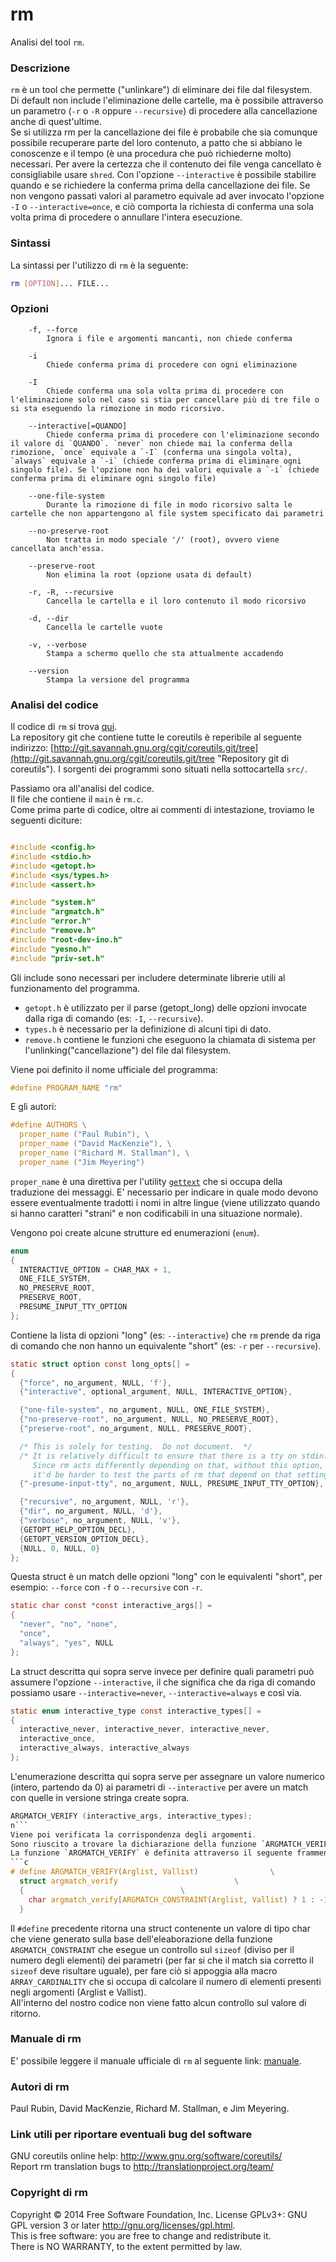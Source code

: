 # rm
Analisi del tool `rm`.

### Descrizione
`rm` è un tool che permette ("unlinkare") di eliminare dei file dal filesystem.  
Di default non include l'eliminazione delle cartelle, ma è possibile attraverso un parametro (`-r` o `-R` oppure `--recursive`) di procedere alla cancellazione anche di quest'ultime.  
Se si utilizza rm per la cancellazione dei file è probabile che sia comunque possibile recuperare parte del loro contenuto, a patto che si abbiano le conoscenze e il tempo (è una procedura che può richiederne molto) necessari. Per avere la certezza che il contenuto dei file venga cancellato è consigliabile usare `shred`.
Con l'opzione `--interactive` è possibile stabilire quando e se richiedere la conferma prima della cancellazione dei file. Se non vengono passati valori al parametro equivale ad aver invocato l'opzione `-I` o `--interactive=once`, e ciò comporta la richiesta di conferma una sola volta prima di procedere o annullare l'intera esecuzione.

### Sintassi
La sintassi per l'utilizzo di `rm` è la seguente:  
```bash
rm [OPTION]... FILE...
```

### Opzioni
```
	-f, --force
		Ignora i file e argomenti mancanti, non chiede conferma

	-i
		Chiede conferma prima di procedere con ogni eliminazione

	-I
		Chiede conferma una sola volta prima di procedere con l'eliminazione solo nel caso si stia per cancellare più di tre file o si sta eseguendo la rimozione in modo ricorsivo.

	--interactive[=QUANDO]
		Chiede conferma prima di procedere con l'eliminazione secondo il valore di `QUANDO`. `never` non chiede mai la conferma della rimozione, `once` equivale a `-I` (conferma una singola volta), `always` equivale a `-i` (chiede conferma prima di eliminare ogni singolo file). Se l'opzione non ha dei valori equivale a `-i` (chiede conferma prima di eliminare ogni singolo file)

	--one-file-system
		Durante la rimozione di file in modo ricorsivo salta le cartelle che non appartengono al file system specificato dai parametri

	--no-preserve-root
		Non tratta in modo speciale '/' (root), ovvero viene cancellata anch'essa.

	--preserve-root
		Non elimina la root (opzione usata di default)

	-r, -R, --recursive
		Cancella le cartella e il loro contenuto il modo ricorsivo

	-d, --dir
		Cancella le cartelle vuote

	-v, --verbose
		Stampa a schermo quello che sta attualmente accadendo

	--version
		Stampa la versione del programma
```

### Analisi del codice
Il codice di `rm` si trova [qui](http://git.savannah.gnu.org/cgit/coreutils.git/tree/src/rm.c).  
La repository git che contiene tutte le coreutils è reperibile al seguente indirizzo: [http://git.savannah.gnu.org/cgit/coreutils.git/tree](http://git.savannah.gnu.org/cgit/coreutils.git/tree "Repository git di coreutils"). I sorgenti dei programmi sono situati nella sottocartella `src/`.

Passiamo ora all'analisi del codice.  
Il file che contiene il `main` è `rm.c`.  
Come prima parte di codice, oltre ai commenti di intestazione, troviamo le seguenti diciture:
```c

#include <config.h>
#include <stdio.h>
#include <getopt.h>
#include <sys/types.h>
#include <assert.h>

#include "system.h"
#include "argmatch.h"
#include "error.h"
#include "remove.h"
#include "root-dev-ino.h"
#include "yesno.h"
#include "priv-set.h"

```
Gli include sono necessari per includere determinate librerie utili al funzionamento del programma.  
- `getopt.h` è utilizzato per il parse (getopt_long) delle opzioni invocate dalla riga di comando (es: `-I`, `--recursive`).  
- `types.h` è necessario per la definizione di alcuni tipi di dato.  
- `remove.h` contiene le funzioni che eseguono la chiamata di sistema per l'unlinking("cancellazione") del file dal filesystem.

Viene poi definito il nome ufficiale del programma:
```c
#define PROGRAM_NAME "rm"
```

E gli autori:
```c
#define AUTHORS \
  proper_name ("Paul Rubin"), \
  proper_name ("David MacKenzie"), \
  proper_name ("Richard M. Stallman"), \
  proper_name ("Jim Meyering")
```
`proper_name` è una direttiva per l'utility [`gettext`](http://linux.die.net/man/1/gettext "Manuale di gettext") che si occupa della traduzione dei messaggi. E' necessario per indicare in quale modo devono essere eventualmente tradotti i nomi in altre lingue (viene utilizzato quando si hanno caratteri "strani" e non codificabili in una situazione normale).

Vengono poi create alcune strutture ed enumerazioni (`enum`).
```c
enum
{
  INTERACTIVE_OPTION = CHAR_MAX + 1,
  ONE_FILE_SYSTEM,
  NO_PRESERVE_ROOT,
  PRESERVE_ROOT,
  PRESUME_INPUT_TTY_OPTION
};
```
Contiene la lista di opzioni "long" (es: `--interactive`) che `rm` prende da riga di comando che non hanno un equivalente "short" (es: `-r` per `--recursive`).

```c
static struct option const long_opts[] =
{
  {"force", no_argument, NULL, 'f'},
  {"interactive", optional_argument, NULL, INTERACTIVE_OPTION},

  {"one-file-system", no_argument, NULL, ONE_FILE_SYSTEM},
  {"no-preserve-root", no_argument, NULL, NO_PRESERVE_ROOT},
  {"preserve-root", no_argument, NULL, PRESERVE_ROOT},

  /* This is solely for testing.  Do not document.  */
  /* It is relatively difficult to ensure that there is a tty on stdin.
     Since rm acts differently depending on that, without this option,
     it'd be harder to test the parts of rm that depend on that setting.  */
  {"-presume-input-tty", no_argument, NULL, PRESUME_INPUT_TTY_OPTION},

  {"recursive", no_argument, NULL, 'r'},
  {"dir", no_argument, NULL, 'd'},
  {"verbose", no_argument, NULL, 'v'},
  {GETOPT_HELP_OPTION_DECL},
  {GETOPT_VERSION_OPTION_DECL},
  {NULL, 0, NULL, 0}
};
```
Questa struct è un match delle opzioni "long" con le equivalenti "short", per esempio: `--force` con `-f` o `--recursive` con `-r`.

```c
static char const *const interactive_args[] =
{
  "never", "no", "none",
  "once",
  "always", "yes", NULL
};
```
La struct descritta qui sopra serve invece per definire quali parametri può assumere l'opzione `--interactive`, il che significa che da riga di comando possiamo usare `--interactive=never`, `--interactive=always` e così via.

```c
static enum interactive_type const interactive_types[] =
{
  interactive_never, interactive_never, interactive_never,
  interactive_once,
  interactive_always, interactive_always
};
```
L'enumerazione descritta qui sopra serve per assegnare un valore numerico (intero, partendo da 0) ai parametri di `--interactive` per avere un match con quelle in versione stringa create sopra.

```c
ARGMATCH_VERIFY (interactive_args, interactive_types);
n```
Viene poi verificata la corrispondenza degli argomenti.  
Sono riuscito a trovare la dichiarazione della funzione `ARGMATCH_VERIFY` qui: [argmatch.h](http://opensource.apple.com/source/gnutar/gnutar-441/gnutar/lib/argmatch.h), [argmatch.c](http://opensource.apple.com/source/gnutar/gnutar-441/gnutar/lib/argmatch.c).  
La funzione `ARGMATCH_VERIFY` è definita attraverso il seguente frammento di codice presente in `argmatch.h`:
```c
# define ARGMATCH_VERIFY(Arglist, Vallist)				  \
  struct argmatch_verify						  \
  {									  \
    char argmatch_verify[ARGMATCH_CONSTRAINT(Arglist, Vallist) ? 1 : -1]; \
  }
```
Il `#define` precedente ritorna una struct contenente un valore di tipo char che viene generato sulla base dell'eleaborazione della funzione `ARGMATCH_CONSTRAINT` che esegue un controllo sul `sizeof` (diviso per il numero degli elementi) dei parametri (per far si che il match sia corretto il `sizeof` deve risultare uguale), per fare ciò si appoggia alla macro `ARRAY_CARDINALITY` che si occupa di calcolare il numero di elementi presenti negli argomenti (Arglist e Vallist).  
All'interno del nostro codice non viene fatto alcun controllo sul valore di ritorno.

### Manuale di rm
E' possibile leggere il manuale ufficiale di `rm` al seguente link: [manuale](http://linux.die.net/man/1/rm "Manuale di rm").

### Autori di rm
Paul  Rubin, David MacKenzie, Richard M. Stallman, e Jim Meyering.

### Link utili per riportare eventuali bug del software
GNU coreutils online help: <http://www.gnu.org/software/coreutils/>  
Report rm translation bugs to <http://translationproject.org/team/>

### Copyright di rm
Copyright © 2014 Free Software Foundation, Inc.   License  GPLv3+:  GNU  
GPL version 3 or later <http://gnu.org/licenses/gpl.html>.  
This  is  free  software:  you  are free to change and redistribute it.  
There is NO WARRANTY, to the extent permitted by law.
